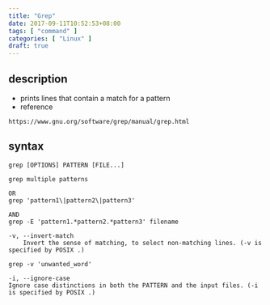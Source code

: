 ```yaml
---
title: "Grep"
date: 2017-09-11T10:52:53+08:00
tags: [ "command" ]
categories: [ "Linux" ]
draft: true
---
```


## description
- prints lines that contain a match for a pattern
- reference
```
https://www.gnu.org/software/grep/manual/grep.html
```

## syntax

```
grep [OPTIONS] PATTERN [FILE...]

grep multiple patterns

OR
grep 'pattern1\|pattern2\|pattern3'

AND
grep -E 'pattern1.*pattern2.*pattern3' filename

-v, --invert-match
    Invert the sense of matching, to select non-matching lines. (-v is specified by POSIX .)

grep -v 'unwanted_word'

-i, --ignore-case
Ignore case distinctions in both the PATTERN and the input files. (-i is specified by POSIX .)
```